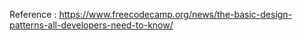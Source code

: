 Reference : https://www.freecodecamp.org/news/the-basic-design-patterns-all-developers-need-to-know/
